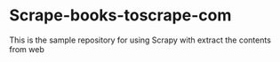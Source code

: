 # Scrape-books-toscrape-com
This is the sample repository for using Scrapy with extract the contents from web
